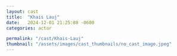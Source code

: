 ```yaml
---
layout: cast
title:  "Khais Lauj"
date:   2024-12-01 21:25:08 -0600
categories: actor

permalink: "/cast/Khais-Lauj"
thumbnail: "/assets/images/cast_thumbnails/no_cast_image.jpeg"
---
```




